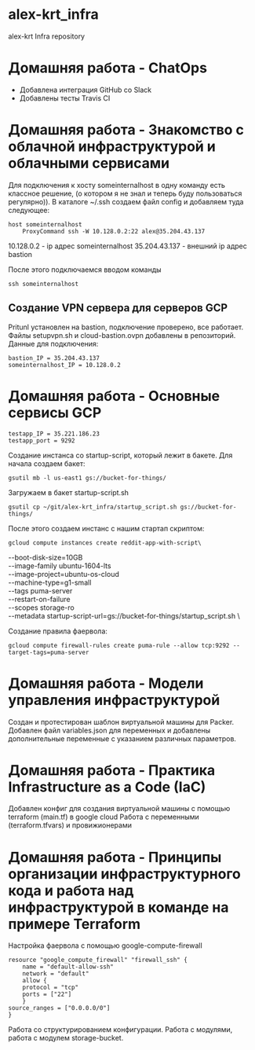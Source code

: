 # alex-krt_infra
alex-krt Infra repository

# Домашняя работа -  ChatOps
- Добавлена интеграция GitHub со Slack
- Добавлены тесты Travis CI

# Домашняя работа - Знакомство с облачной инфраструктурой и облачными сервисами

Для подключения к хосту someinternalhost в одну команду есть классное решение, (о котором я не знал и теперь буду пользоваться регулярно)).
В каталоге ~/.ssh создаем файл config и добавляем туда следующее:
	
	host someinternalhost
		ProxyCommand ssh -W 10.128.0.2:22 alex@35.204.43.137

10.128.0.2 - ip адрес someinternalhost
35.204.43.137 - внешний ip адрес bastion

После этого подключаемся вводом команды 
	
	ssh someinternalhost

## Создание VPN сервера для серверов GCP

Pritunl установлен на bastion, подключение проверено, все работает.
Файлы setupvpn.sh и cloud-bastion.ovpn добавлены в репозиторий.
Данные для подключения:

	bastion_IP = 35.204.43.137
	someinternalhost_IP = 10.128.0.2

# Домашняя работа - Основные сервисы GCP

	testapp_IP = 35.221.186.23
	testapp_port = 9292

Создание инстанса со startup-script, который лежит в бакете.
Для начала создаем бакет:

	gsutil mb -l us-east1 gs://bucket-for-things/

Загружаем в бакет startup-script.sh

	gsutil cp ~/git/alex-krt_infra/startup_script.sh gs://bucket-for-things/

После этого создаем инстанс с нашим стартап скриптом:

	gcloud compute instances create reddit-app-with-script\
  --boot-disk-size=10GB \
  --image-family ubuntu-1604-lts \
  --image-project=ubuntu-os-cloud \
  --machine-type=g1-small \
  --tags puma-server \
  --restart-on-failure \
  --scopes storage-ro \
  --metadata startup-script-url=gs://bucket-for-things/startup_script.sh \

Создание правила фаервола:

	gcloud compute firewall-rules create puma-rule --allow tcp:9292 --target-tags=puma-server

# Домашняя работа - Модели управления инфраструктурой

Создан и протестирован шаблон виртуальной машины для Packer. 
Добавлен файл variables.json для переменных и добавлены дополнительные переменные с указанием различных параметров.

# Домашняя работа - Практика Infrastructure as a Code (IaC)

Добавлен конфиг для создания виртуальной машины с помощью terraform (main.tf) в google cloud
Работа с переменными (terraform.tfvars) и провижионерами

# Домашняя работа - Принципы организации инфраструктурного кода и работа над инфраструктурой в команде на примере Terraform

Настройка фаервола с помощью google-compute-firewall

	resource "google_compute_firewall" "firewall_ssh" {
  		name = "default-allow-ssh"
  		network = "default"
  		allow {
    	protocol = "tcp"
    	ports = ["22"]
  		}
  	source_ranges = ["0.0.0.0/0"]
	}

Работа со структурированием конфигурации.
Работа с модулями, работа с модулем storage-bucket.
